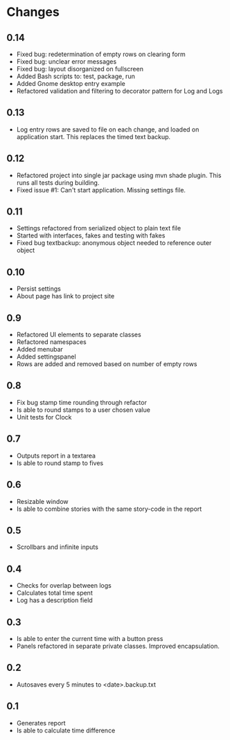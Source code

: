 # Changes

## 0.14

* Fixed bug: redetermination of empty rows on clearing form
* Fixed bug: unclear error messages
* Fixed bug: layout disorganized on fullscreen
* Added Bash scripts to: test, package, run
* Added Gnome desktop entry example
* Refactored validation and filtering to decorator pattern for Log and Logs

## 0.13

* Log entry rows are saved to file on each change, and loaded on application start. This replaces
the timed text backup.

## 0.12

* Refactored project into single jar package using mvn shade plugin. This runs all tests during
    building.
* Fixed issue #1: Can't start application. Missing settings file.

## 0.11

* Settings refactored from serialized object to plain text file
* Started with interfaces, fakes and testing with fakes
* Fixed bug textbackup: anonymous object needed to reference outer object

## 0.10

* Persist settings
* About page has link to project site

## 0.9

* Refactored UI elements to separate classes
* Refactored namespaces
* Added menubar
* Added settingspanel
* Rows are added and removed based on number of empty rows

## 0.8

* Fix bug stamp time rounding through refactor
* Is able to round stamps to a user chosen value
* Unit tests for Clock

## 0.7

* Outputs report in a textarea
* Is able to round stamp to fives

## 0.6

* Resizable window
* Is able to combine stories with the same story-code in the report

## 0.5

* Scrollbars and infinite inputs

## 0.4

* Checks for overlap between logs
* Calculates total time spent
* Log has a description field

## 0.3

* Is able to enter the current time with a button press
* Panels refactored in separate private classes. Improved encapsulation.

## 0.2

* Autosaves every 5 minutes to \<date\>.backup.txt

## 0.1

* Generates report
* Is able to calculate time difference
